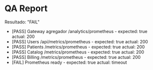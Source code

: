 # QA Report
Resultado: "FAIL"

- [PASS] Gateway agregador /analytics/prometheus - expected: true actual: 200
- [PASS] Users /api/metrics/prometheus - expected: true actual: 200
- [PASS] Patients /metrics/prometheus - expected: true actual: 200
- [PASS] Catalog /metrics/prometheus - expected: true actual: 200
- [PASS] Billing /metrics/prometheus - expected: true actual: 200
- [FAIL] Prometheus ready - expected: true actual: timeout